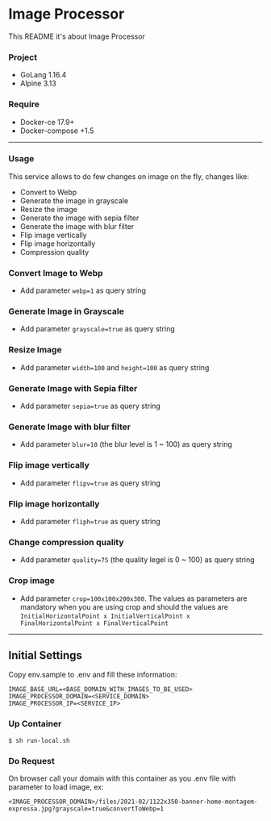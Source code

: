 # Image Processor #

This README it's about Image Processor

### Project ###

* GoLang 1.16.4
* Alpine 3.13

### Require ###
* Docker-ce 17.9+
* Docker-compose +1.5

---

### Usage ###

This service allows to do few changes on image on the fly, changes like: 
- Convert to Webp
- Generate the image in grayscale
- Resize the image
- Generate the image with sepia filter
- Generate the image with blur filter
- Flip image vertically 
- Flip image horizontally
- Compression quality

### Convert Image to Webp ###

- Add parameter `webp=1` as query string

### Generate Image in Grayscale ###

- Add parameter `grayscale=true` as query string


### Resize Image ###

- Add parameter `width=100` and `height=100` as query string


### Generate Image with Sepia filter ###

- Add parameter `sepia=true` as query string


### Generate Image with blur filter ###

- Add parameter `blur=10` (the blur level is 1 ~ 100) as query string


### Flip image vertically ###

- Add parameter `flipv=true` as query string


### Flip image horizontally ###

- Add parameter `fliph=true` as query string


### Change compression quality ###

- Add parameter `quality=75` (the quality legel is 0 ~ 100) as query string

### Crop image ###

- Add parameter `crop=100x100x200x300`. The values as parameters are mandatory when you are using crop and should the values are `InitialHorizontalPoint x InitialVerticalPoint x FinalHorizontalPoint x FinalVerticalPoint`

---

## Initial Settings ##

Copy env.sample to .env and fill these information:
```
IMAGE_BASE_URL=<BASE_DOMAIN_WITH_IMAGES_TO_BE_USED>
IMAGE_PROCESSOR_DOMAIN=<SERVICE_DOMAIN>
IMAGE_PROCESSOR_IP=<SERVICE_IP>
```

### Up Container ###
```
$ sh run-local.sh
```

### Do Request ###
On browser call your domain with this container as you .env file with parameter to load image, ex: 
```
<IMAGE_PROCESSOR_DOMAIN>/files/2021-02/1122x350-banner-home-montagem-expressa.jpg?grayscale=true&convertToWebp=1
```